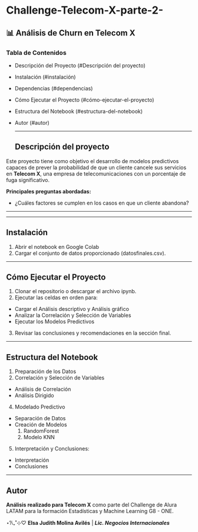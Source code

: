 # Challenge-Telecom-X-parte-2-

## 📊 Análisis de Churn en Telecom X

### Tabla de Contenidos

- Descripción del Proyecto (#Descripción del proyecto)
- Instalación (#instalación)
- Dependencias (#dependencias)
- Cómo Ejecutar el Proyecto (#cómo-ejecutar-el-proyecto)
- Estructura del Notebook (#estructura-del-notebook)
- Autor (#autor)

  ---

  ## Descripción del proyecto
Este proyecto tiene como objetivo el desarrollo de modelos predictivos capaces de prever la probabilidad de que un cliente cancele sus servicios en **Telecom X**, una empresa de telecomunicaciones con un porcentaje de fuga significativo. 

  **Principales preguntas abordadas:**
  - ¿Cuáles factores se cumplen en los casos en que un cliente abandona?

---

---

## Instalación
1. Abrir el notebook en Google Colab
2. Cargar el conjunto de datos proporcionado (datosfinales.csv).

---

## Cómo Ejecutar el Proyecto
1. Clonar el repositorio o descargar el archivo ipynb.
2. Ejecutar las celdas en orden para:
  - Cargar el Análisis descriptivo y Análisis gráfico
  - Analizar la Correlación y Selección de Variables
  - Ejecutar los Modelos Predictivos
3. Revisar las conclusiones y recomendaciones en la sección final.

---

## Estructura del Notebook
1. Preparación de los Datos
2. Correlación y Selección de Variables
  - Análisis de Correlación
  - Análisis Dirigido
4. Modelado Predictivo
  - Separación de Datos
  - Creación de Modelos
    1. RandomForest
    2. Modelo KNN
5. Interpretación y Conclusiones:
  - Interpretación
  - Conclusiones 

---

## Autor
**Análisis realizado para Telecom X** como parte del Challenge de Alura LATAM para la formación Estadísticas y Machine Learning G8 - ONE.

⋆𐙚₊˚⊹♡ **Elsa Judith Molina Avilés** | ***Lic. Negocios Internacionales***
